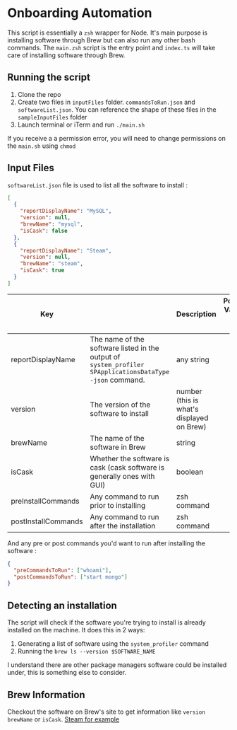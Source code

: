 # Onboarding Automation

This script is essentially a `zsh` wrapper for Node. It's main purpose is installing software through Brew but can also run any other bash commands. The `main.zsh` script is the entry point and `index.ts` will take care of installing software through Brew.

## Running the script

1. Clone the repo
2. Create two files in `inputFiles` folder. `commandsToRun.json` and `softwareList.json`. You can reference the shape of these files in the `sampleInputFiles` folder
3. Launch terminal or iTerm and run `./main.sh`

If you receive a a permission error, you will need to change permissions on the `main.sh` using `chmod`

## Input Files

`softwareList.json` file is used to list all the software to install :

```json
[
  {
    "reportDisplayName": "MySQL",
    "version": null,
    "brewName": "mysql",
    "isCask": false
  },
  {
    "reportDisplayName": "Steam",
    "version": null,
    "brewName": "steam",
    "isCask": true
  }
]
```

| Key                 |                                                                                                          | Description                               | Possible Values / Data Type |
| ------------------- | -------------------------------------------------------------------------------------------------------- | ----------------------------------------- | --------------------------- |
| reportDisplayName   | The name of the software listed in the output of `system_profiler SPApplicationsDataType -json` command. | any string                                |
| version             | The version of the software to install                                                                   | number (this is what's displayed on Brew) |
| brewName            | The name of the software in Brew                                                                         | string                                    |
| isCask              | Whether the software is cask (cask software is generally ones with GUI)                                  | boolean                                   |
| preInstallCommands  | Any command to run prior to installing                                                                   | zsh command                               |
| postInstallCommands | Any command to run after the installation                                                                | zsh command                               |

And any pre or post commands you'd want to run after installing the software :

```json
{
  "preCommandsToRun": ["whoami"],
  "postCommandsToRun": ["start mongo"]
}
```

## Detecting an installation

The script will check if the software you're trying to install is already installed on the machine. It does this in 2 ways:

1. Generating a list of software using the `system_profiler` command
2. Running the `brew ls --version $SOFTWARE_NAME`

I understand there are other package managers software could be installed under, this is something else to consider.

## Brew Information

Checkout the software on Brew's site to get information like `version` `brewName` or `isCask`. [Steam for example](https://formulae.brew.sh/cask/steam)
